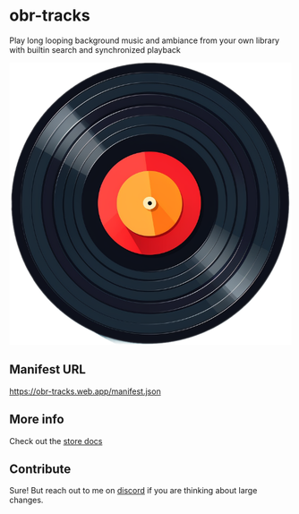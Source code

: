# obr-tracks

Play long looping background music and ambiance from your own library with builtin search and synchronized playback

![logo](./public/tracks.png)

## Manifest URL

https://obr-tracks.web.app/manifest.json

## More info

Check out the [store docs](docs/store.md)

## Contribute

Sure! But reach out to me on [discord](https://discord.com/channels/795808973743194152/1082460044731371591) if you are thinking about large changes.
